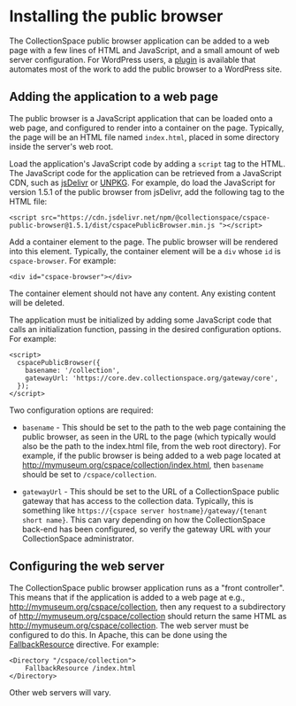 # Installing the public browser

The CollectionSpace public browser application can be added to a web page with a few lines of HTML and JavaScript, and a small amount of web server configuration. For WordPress users, a [plugin](https://github.com/collectionspace/wp-collectionspace) is available that automates most of the work to add the public browser to a WordPress site.

## Adding the application to a web page

The public browser is a JavaScript application that can be loaded onto a web page, and configured to render into a container on the page. Typically, the page will be an HTML file named `index.html`, placed in some directory inside the server's web root.

Load the application's JavaScript code by adding a `script` tag to the HTML. The JavaScript code for the application can be retrieved from a JavaScript CDN, such as [jsDelivr](https://www.jsdelivr.com/) or [UNPKG](https://www.unpkg.com/). For example, do load the JavaScript for version 1.5.1 of the public browser from jsDelivr, add the following tag to the HTML file:

```
<script src="https://cdn.jsdelivr.net/npm/@collectionspace/cspace-public-browser@1.5.1/dist/cspacePublicBrowser.min.js "></script>
```

Add a container element to the page. The public browser will be rendered into this element. Typically, the container element will be a `div` whose `id` is `cspace-browser`. For example:

```
<div id="cspace-browser"></div>
```

The container element should not have any content. Any existing content will be deleted.

The application must be initialized by adding some JavaScript code that calls an initialization function, passing in the desired configuration options. For example:

```
<script>
  cspacePublicBrowser({
    basename: '/collection',
    gatewayUrl: 'https://core.dev.collectionspace.org/gateway/core',
  });
</script>
```

Two configuration options are required:

- `basename` - This should be set to the path to the web page containing the public browser, as seen in the URL to the page (which typically would also be the path to the index.html file, from the web root directory). For example, if the public browser is being added to a web page located at http://mymuseum.org/cspace/collection/index.html, then `basename` should be set to `/cspace/collection`.

- `gatewayUrl` - This should be set to the URL of a CollectionSpace public gateway that has access to the collection data. Typically, this is something like `https://{cspace server hostname}/gateway/{tenant short name}`. This can vary depending on how the CollectionSpace back-end has been configured, so verify the gateway URL with your CollectionSpace administrator.

## Configuring the web server

The CollectionSpace public browser application runs as a "front controller". This means that if the application is added to a web page at e.g., http://mymuseum.org/cspace/collection, then any request to a subdirectory of http://mymuseum.org/cspace/collection should return the same HTML as http://mymuseum.org/cspace/collection. The web server must be configured to do this. In Apache, this can be done using the [FallbackResource](https://httpd.apache.org/docs/trunk/mod/mod_dir.html#fallbackresource) directive. For example:

```
<Directory "/cspace/collection">
    FallbackResource /index.html
</Directory>
```

Other web servers will vary.
